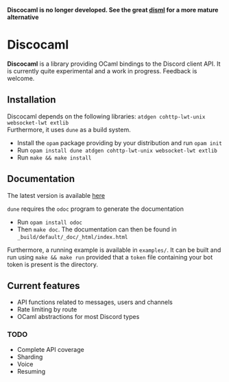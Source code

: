**Discocaml is no longer developed. See the great [disml](https://github.com/Mishio595/disml) for a more mature alternative** 

# Discocaml

**Discocaml** is a library providing OCaml bindings to the Discord client API. It is
currently quite experimental and a work in progress. Feedback is welcome.

## Installation

Discocaml depends on the following libraries: `atdgen cohttp-lwt-unix websocket-lwt extlib`  
Furthermore, it uses `dune` as a build system.  

- Install the `opam` package providing by your distribution and run `opam init`
- Run `opam install dune atdgen cohttp-lwt-unix websocket-lwt extlib`
- Run `make && make install`

## Documentation

The latest version is available [here](https://firobe.fr/discocaml)  

`dune` requires the `odoc` program to generate the documentation
- Run `opam install odoc`
- Then `make doc`. The documentation can then be found in
  `_build/default/_doc/_html/index.html`

Furthermore, a running example is available in `examples/`. It can be built and
run using `make && make run` provided that a `token` file containing your bot
token is present is the directory.

## Current features

- API functions related to messages, users and channels
- Rate limiting by route
- OCaml abstractions for most Discord types

### TODO

- Complete API coverage
- Sharding
- Voice
- Resuming

